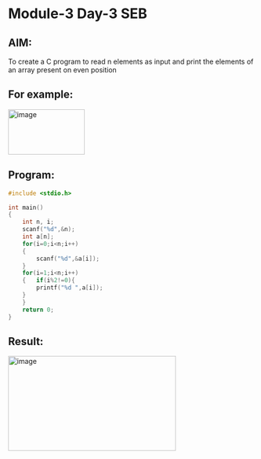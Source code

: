 # Module-3 Day-3 SEB
## AIM:
To create  a C program to read n elements as input and print the elements of an array present on even position

## For example:
<img width="156" height="92" alt="image" src="https://github.com/user-attachments/assets/7f0bfe6d-0e88-4c69-932c-c520021e8a9a" />

## Program:
```c
#include <stdio.h>

int main()
{
    int n, i;
    scanf("%d",&n);
    int a[n];
    for(i=0;i<n;i++)
    {
        scanf("%d",&a[i]);
    }
    for(i=1;i<n;i++)  
    {   if(i%2!=0){
        printf("%d ",a[i]);
    }
    }
    return 0;
}
```
## Result:
<img width="342" height="193" alt="image" src="https://github.com/user-attachments/assets/ffd241fe-2a60-4cb7-b4c1-5ff4ac1c4af3" />
